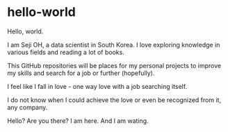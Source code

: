 # hello-world

Hello, world.

I am Seji OH, a data scientist in South Korea.
I love exploring knowledge in various fields and reading a lot of books.

This GitHub repositories will be places for my personal projects
to improve my skills and search for a job or further (hopefully).

I feel like I fall in love - one way love with a job searching itself.

I do not know when I could achieve the love or even be recognized from it, any company.

Hello?
Are you there?
I am here.
And I am wating.
